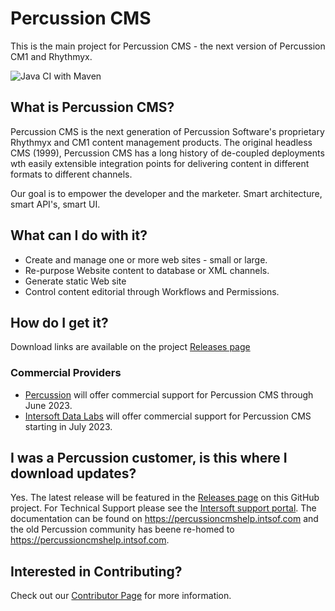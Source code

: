 # Percussion CMS
This is the main project for Percussion CMS - the next version of Percussion CM1 and Rhythmyx.  

![Java CI with Maven](https://github.com/percussion/percussioncms/workflows/Java%20CI%20with%20Maven/badge.svg)

## What is Percussion CMS?
Percussion CMS is the next generation of Percussion Software's proprietary Rhythmyx and CM1 content management products.  The original headless CMS (1999), Percussion CMS has a long history of de-coupled deployments wth easily extensible integration points for delivering content in different formats to different channels.

Our goal is to empower the developer and the marketer. Smart architecture, smart API's, smart UI. 

##  What can I do with it?

* Create and manage one or more web sites - small or large.
* Re-purpose Website content to database or XML channels.
* Generate static Web site
* Control content editorial through Workflows and Permissions.

## How do I get it?

Download links are available on the project [Releases page](https://github.com/percussion/percussioncms/releases)

### Commercial Providers
* [Percussion](https://www.percussion.com) will offer commercial support for Percussion CMS through June 2023.
* [Intersoft Data Labs](https://www.intsof.com) will offer commercial support for Percussion CMS starting in July 2023.

## I was a Percussion customer, is this where I download updates?
Yes.  The latest release will be featured in the [Releases page](https://github.com/percussion/percussioncms/releases) on this GitHub project.  For Technical Support please see the [Intersoft support portal](https://percussionsupport.intsof.com). The documentation can be found on https://percussioncmshelp.intsof.com and the old Percussion community has beene re-homed to https://percussioncmshelp.intsof.com.


## Interested in Contributing?

Check out our [Contributor Page](https://github.com/percussion/percussioncms/blob/development/CONTRIBUTING.md) for more information.

